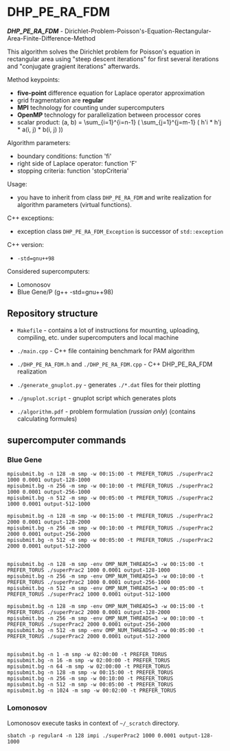 # DHP_PE_RA_FDM

***DHP_PE_RA_FDM*** - Dirichlet-Problem-Poisson's-Equation-Rectangular-Area-Finite-Difference-Method

This algorithm solves the Dirichlet problem for Poisson's equation in rectangular area using "steep descent iterations" for first several iterations and "conjugate gragient iterations" afterwards.

Method keypoints:

- **five-point** difference equation for Laplace operator approximation
- grid fragmentation are **regular**
- **MPI** technology for counting under supercomputers
- **OpenMP** technology for parallelization between processor cores
- scalar product: (a, b) = \sum_{i=1}^{i=n-1} ( \sum_{j=1}^{j=m-1} ( h'i * h'j * a(i, j) * b(i, j) ))

Algorithm parameters:

- boundary conditions: function 'fi'
- right side of Laplace operator: function 'F'
- stopping criteria: function 'stopCriteria'

Usage:

- you have to inherit from class `DHP_PE_RA_FDM` and write realization for algorithm parameters (virtual functions).

C++ exceptions:

- exception class `DHP_PE_RA_FDM_Exception` is successor of `std::exception`

C++ version:

- `-std=gnu++98`

Considered supercomputers:

- Lomonosov
- Blue Gene/P (g++ -std=gnu++98)

## Repository structure

- `Makefile` - contains a lot of instructions for mounting, uploading, compiling, etc. under supercomputers and local machine

- `./main.cpp` - C++ file containing benchmark for PAM algorithm
- `./DHP_PE_RA_FDM.h` and `./DHP_PE_RA_FDM.cpp` - C++ DHP_PE_RA_FDM realization

- `./generate_gnuplot.py` - generates `./*.dat` files for their plotting
- `./gnuplot.script` - gnuplot script which generates plots

- `./algorithm.pdf` - problem formulation (*russian only*) (contains calculating formules)

## supercomputer commands

### Blue Gene

```
mpisubmit.bg -n 128 -m smp -w 00:15:00 -t PREFER_TORUS ./superPrac2 1000 0.0001 output-128-1000
mpisubmit.bg -n 256 -m smp -w 00:10:00 -t PREFER_TORUS ./superPrac2 1000 0.0001 output-256-1000
mpisubmit.bg -n 512 -m smp -w 00:05:00 -t PREFER_TORUS ./superPrac2 1000 0.0001 output-512-1000

mpisubmit.bg -n 128 -m smp -w 00:15:00 -t PREFER_TORUS ./superPrac2 2000 0.0001 output-128-2000
mpisubmit.bg -n 256 -m smp -w 00:10:00 -t PREFER_TORUS ./superPrac2 2000 0.0001 output-256-2000
mpisubmit.bg -n 512 -m smp -w 00:05:00 -t PREFER_TORUS ./superPrac2 2000 0.0001 output-512-2000


mpisubmit.bg -n 128 -m smp -env OMP_NUM_THREADS=3 -w 00:15:00 -t PREFER_TORUS ./superPrac2 1000 0.0001 output-128-1000
mpisubmit.bg -n 256 -m smp -env OMP_NUM_THREADS=3 -w 00:10:00 -t PREFER_TORUS ./superPrac2 1000 0.0001 output-256-1000
mpisubmit.bg -n 512 -m smp -env OMP_NUM_THREADS=3 -w 00:05:00 -t PREFER_TORUS ./superPrac2 1000 0.0001 output-512-1000

mpisubmit.bg -n 128 -m smp -env OMP_NUM_THREADS=3 -w 00:15:00 -t PREFER_TORUS ./superPrac2 2000 0.0001 output-128-2000
mpisubmit.bg -n 256 -m smp -env OMP_NUM_THREADS=3 -w 00:10:00 -t PREFER_TORUS ./superPrac2 2000 0.0001 output-256-2000
mpisubmit.bg -n 512 -m smp -env OMP_NUM_THREADS=3 -w 00:05:00 -t PREFER_TORUS ./superPrac2 2000 0.0001 output-512-2000


mpisubmit.bg -n 1 -m smp -w 02:00:00 -t PREFER_TORUS
mpisubmit.bg -n 16 -m smp -w 02:00:00 -t PREFER_TORUS
mpisubmit.bg -n 64 -m smp -w 02:00:00 -t PREFER_TORUS
mpisubmit.bg -n 128 -m smp -w 00:15:00 -t PREFER_TORUS
mpisubmit.bg -n 256 -m smp -w 00:10:00 -t PREFER_TORUS
mpisubmit.bg -n 512 -m smp -w 00:05:00 -t PREFER_TORUS
mpisubmit.bg -n 1024 -m smp -w 00:02:00 -t PREFER_TORUS
```

### Lomonosov

Lomonosov execute tasks in context of `~/_scratch` directory.

```
sbatch -p regular4 -n 128 impi ./superPrac2 1000 0.0001 output-128-1000
```





